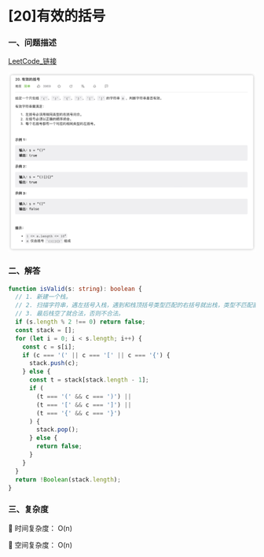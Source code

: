 # [20]有效的括号

### 一、问题描述

[LeetCode_链接](https://leetcode.cn/problems/valid-parentheses)

<img src="https://github.com/iamzjt-front-end/algorithm-study/blob/main/docs/images/question/20.有效的括号.png" width="600" alt="20.有效的括号"/>

### 二、解答

```ts
function isValid(s: string): boolean {
  // 1. 新建一个栈。
  // 2. 扫描字符串，遇左括号入栈，遇到和栈顶括号类型匹配的右括号就出栈，类型不匹配直接判定为不合法。
  // 3. 最后栈空了就合法，否则不合法。
  if (s.length % 2 !== 0) return false;
  const stack = [];
  for (let i = 0; i < s.length; i++) {
    const c = s[i];
    if (c === '(' || c === '[' || c === '{') {
      stack.push(c);
    } else {
      const t = stack[stack.length - 1];
      if (
        (t === '(' && c === ')') ||
        (t === '[' && c === ']') ||
        (t === '{' && c === '}')
      ) {
        stack.pop();
      } else {
        return false;
      }
    }
  }
  return !Boolean(stack.length);
}
```

### 三、复杂度

🔸 时间复杂度： O(n)

🔸 空间复杂度： O(n)
